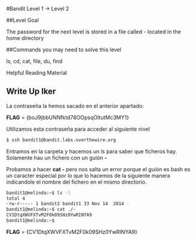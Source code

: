 #Bandit Level 1 → Level 2

##Level Goal

The password for the next level is stored in a file called - located in the home directory

##Commands you may need to solve this level

ls, cd, cat, file, du, find

Helpful Reading Material



## Write Up Iker

La contraseña la hemos sacado en el anterior apartado:

**FLAG** = {boJ9jbbUNNfktd78OOpsqOltutMc3MY1} 

Utilizamos esta contraseña para acceder al siguiente nivel 

```bash 
$ ssh bandit1@bandit.labs.overthewire.org
```
Entramos en la carpeta y hacemos un ls para saber que ficheros hay. Solamente hau un fichero con un guión **-**

Probamos a hacer **cat -** pero nos salta un error porque el guión es bash es un caracter especial por lo que lo hacemos de la siguiente manera indicandole el nombre del fichero en el mismo directorio.

```bash 
bandit1@melinda:~$ ls -l
total 4
-rw-r----- 1 bandit2 bandit1 33 Nov 14  2014 -
bandit1@melinda:~$ cat ./-
CV1DtqXWVFXTvM2F0k09SHz0YwRINYA9
bandit1@melinda:~$ 
```

**FLAG** = {CV1DtqXWVFXTvM2F0k09SHz0YwRINYA9}

